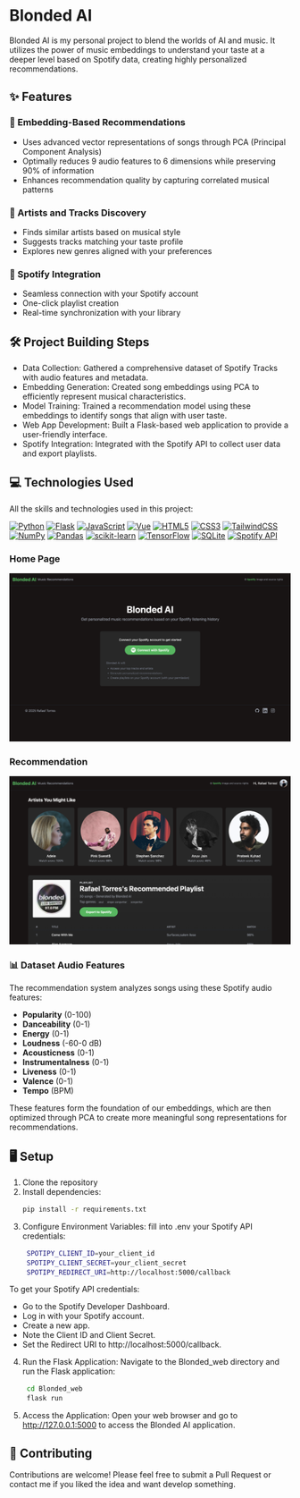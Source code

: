 #  Blonded AI
Blonded AI is my personal project to blend the worlds of AI and music. It utilizes the power of music embeddings to understand your taste at a deeper level based on Spotify data, creating highly personalized recommendations.

## ✨ Features
### 🎯 Embedding-Based Recommendations
- Uses advanced vector representations of songs through PCA (Principal Component Analysis)
- Optimally reduces 9 audio features to 6 dimensions while preserving 90% of information
- Enhances recommendation quality by capturing correlated musical patterns
### 🎸 Artists and Tracks Discovery
- Finds similar artists based on musical style
- Suggests tracks matching your taste profile
- Explores new genres aligned with your preferences
### 🎵 Spotify Integration
- Seamless connection with your Spotify account
- One-click playlist creation
- Real-time synchronization with your library

## 🛠️ Project Building Steps
- Data Collection: Gathered a comprehensive dataset of Spotify Tracks with audio features and metadata.
- Embedding Generation: Created song embeddings using PCA to efficiently represent musical characteristics.
- Model Training: Trained a recommendation model using these embeddings to identify songs that align with user taste.
- Web App Development: Built a Flask-based web application to provide a user-friendly interface.
- Spotify Integration: Integrated with the Spotify API to collect user data and export playlists.

## 💻 Technologies Used
All the skills and technologies used in this project:

<p align="left">
<a href="https://www.python.org/" target="_blank" rel="noreferrer"><img src="https://cdn.jsdelivr.net/gh/devicons/devicon/icons/python/python-original.svg" width="36" height="36" alt="Python" /></a>
<a href="https://flask.palletsprojects.com/" target="_blank" rel="noreferrer"><img src="https://cdn.jsdelivr.net/gh/devicons/devicon/icons/flask/flask-original.svg" width="36" height="36" alt="Flask" /></a>
<a href="https://developer.mozilla.org/en-US/docs/Web/JavaScript" target="_blank" rel="noreferrer"><img src="https://cdn.jsdelivr.net/gh/devicons/devicon/icons/javascript/javascript-original.svg" width="36" height="36" alt="JavaScript" /></a>
<a href="https://vuejs.org/" target="_blank" rel="noreferrer"><img src="https://cdn.jsdelivr.net/gh/devicons/devicon/icons/vuejs/vuejs-original.svg" width="36" height="36" alt="Vue" /></a>
<a href="https://developer.mozilla.org/en-US/docs/Glossary/HTML5" target="_blank" rel="noreferrer"><img src="https://cdn.jsdelivr.net/gh/devicons/devicon/icons/html5/html5-original.svg" width="36" height="36" alt="HTML5" /></a>
<a href="https://www.w3.org/TR/CSS/#css" target="_blank" rel="noreferrer"><img src="https://cdn.jsdelivr.net/gh/devicons/devicon/icons/css3/css3-original.svg" width="36" height="36" alt="CSS3" /></a>
<a href="https://tailwindcss.com/" target="_blank" rel="noreferrer"><img src="https://raw.githubusercontent.com/danielcranney/readme-generator/main/public/icons/skills/tailwindcss-colored.svg" width="36" height="36" alt="TailwindCSS" /></a>
<a href="https://numpy.org/" target="_blank" rel="noreferrer"><img src="https://cdn.jsdelivr.net/gh/devicons/devicon/icons/numpy/numpy-original.svg" width="36" height="36" alt="NumPy" /></a>
<a href="https://pandas.pydata.org/" target="_blank" rel="noreferrer"><img src="https://cdn.jsdelivr.net/gh/devicons/devicon/icons/pandas/pandas-original.svg" width="36" height="36" alt="Pandas" /></a>
<a href="https://scikit-learn.org/" target="_blank" rel="noreferrer"><img src="https://upload.wikimedia.org/wikipedia/commons/0/05/Scikit_learn_logo_small.svg" width="36" height="36" alt="scikit-learn" /></a>
<a href="https://www.tensorflow.org/" target="_blank" rel="noreferrer"><img src="https://cdn.jsdelivr.net/gh/devicons/devicon/icons/tensorflow/tensorflow-original.svg" width="36" height="36" alt="TensorFlow" /></a>
<a href="https://www.sqlite.org/" target="_blank" rel="noreferrer"><img src="https://cdn.jsdelivr.net/gh/devicons/devicon/icons/sqlite/sqlite-original.svg" width="36" height="36" alt="SQLite" /></a>
<a href="https://developer.spotify.com/" target="_blank" rel="noreferrer"><img src="https://www.vectorlogo.zone/logos/spotify/spotify-icon.svg" width="36" height="36" alt="Spotify API" /></a>
</p>

### Home Page
![Home Page](/Blonded_web/static/img/Blonded01.png)

### Recommendation
![Home Page](/Blonded_web/static/img/Blonded0.2.png)

### 📊 Dataset Audio Features
The recommendation system analyzes songs using these Spotify audio features:

- **Popularity** (0-100)
- **Danceability** (0-1) 
- **Energy** (0-1)
- **Loudness** (-60-0 dB)
- **Acousticness** (0-1)
- **Instrumentalness** (0-1) 
- **Liveness** (0-1)
- **Valence** (0-1)
- **Tempo** (BPM)

These features form the foundation of our embeddings, which are then optimized through PCA to create more meaningful song representations for recommendations.

## 🖥️  Setup

1. Clone the repository
2. Install dependencies:
   ```bash
   pip install -r requirements.txt
3. Configure Environment Variables:
fill into .env your Spotify API credentials:
   ```bash
    SPOTIPY_CLIENT_ID=your_client_id
    SPOTIPY_CLIENT_SECRET=your_client_secret
    SPOTIPY_REDIRECT_URI=http://localhost:5000/callback
To get your Spotify API credentials:
- Go to the Spotify Developer Dashboard.
- Log in with your Spotify account.
- Create a new app.
- Note the Client ID and Client Secret.
- Set the Redirect URI to http://localhost:5000/callback.
4. Run the Flask Application:
Navigate to the Blonded_web directory and run the Flask application:
   ```bash
    cd Blonded_web
    flask run
5. Access the Application:
Open your web browser and go to http://127.0.0.1:5000 to access the Blonded AI application.

## 🤝 Contributing
Contributions are welcome! Please feel free to submit a Pull Request or contact me if you liked the idea and want develop something.
